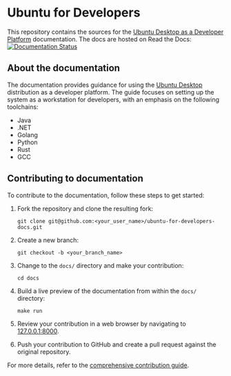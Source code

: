 # Ubuntu for Developers

This repository contains the sources for the [Ubuntu Desktop as a Developer Platform](https://canonical-ubuntu-for-developers.readthedocs-hosted.com/) documentation. The docs are hosted on Read the Docs:
[![Documentation Status](https://readthedocs.com/projects/canonical-ubuntu-for-developers/badge/?version=latest&token=ae4c8bdbc71f35a45391fafc678f48a9b47121fcba6ed3033520f60542114dd2)](https://canonical-ubuntu-for-developers.readthedocs-hosted.com/en/latest/?badge=latest)


## About the documentation

The documentation provides guidance for using the [Ubuntu Desktop](https://ubuntu.com/desktop) distribution as a developer platform. The guide focuses on setting up the system as a workstation for developers, with an emphasis on the following toolchains:

* Java
* .NET
* Golang
* Python
* Rust
* GCC


## Contributing to documentation

To contribute to the documentation, follow these steps to get started:

1. Fork the repository and clone the resulting fork:
    ```
    git clone git@github.com:<your_user_name>/ubuntu-for-developers-docs.git
    ```

2. Create a new branch:
    ```
    git checkout -b <your_branch_name>
    ```

3. Change to the `docs/` directory and make your contribution:
    ```
    cd docs
    ```

4. Build a live preview of the documentation from within the `docs/` directory:
    ```
    make run
    ```

5. Review your contribution in a web browser by navigating to [127.0.0.1:8000](http://127.0.0.1:8000/).

6. Push your contribution to GitHub and create a pull request against the original repository.

For more details, refer to the [comprehensive contribution guide](https://canonical-ubuntu-for-developers.readthedocs-hosted.com/en/latest/howto/contribute-docs/).
